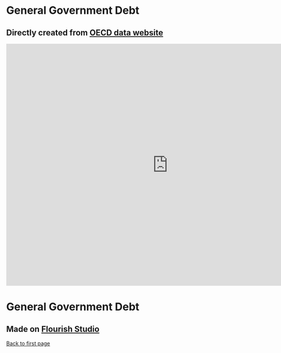 # General Government Debt 
## Directly created from [OECD data website](https://data.oecd.org/gga/general-government-debt.htm) 
<iframe src="https://data.oecd.org/chart/6vyv" width="860" height="645" style="border: 0" mozallowfullscreen="true" webkitallowfullscreen="true" allowfullscreen="true"><a href="https://data.oecd.org/chart/6vyv" target="_blank">OECD Chart: General government debt, Total, % of GDP, Annual, 2020</a></iframe>

# General Government Debt 
## Made on [Flourish Studio](https://flourish.studio/) 
<div class="flourish-embed flourish-chart" data-src="visualisation/7701533"><script src="https://public.flourish.studio/resources/embed.js"></script></div>

[Back to first page](/README.md)
